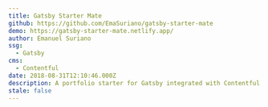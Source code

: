 ```yaml
---
title: Gatsby Starter Mate
github: https://github.com/EmaSuriano/gatsby-starter-mate
demo: https://gatsby-starter-mate.netlify.app/
author: Emanuel Suriano
ssg:
  - Gatsby
cms:
  - Contentful
date: 2018-08-31T12:10:46.000Z
description: A portfolio starter for Gatsby integrated with Contentful CMS.
stale: false
---
```

